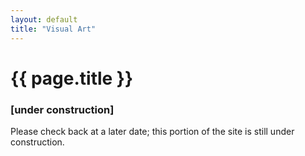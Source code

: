 ```yaml
---
layout: default
title: "Visual Art"
---
```


# {{ page.title }}
### [under construction]

Please check back at a later date; this portion of the site is still under construction.
